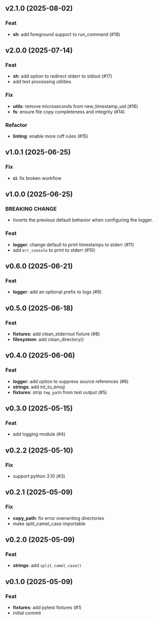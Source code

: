 ## v2.1.0 (2025-08-02)

### Feat

- **sh**: add foreground support to run_command (#18)

## v2.0.0 (2025-07-14)

### Feat

- **sh**: add option to redirect stderr to stdout (#17)
- add text processing utilities

### Fix

- **utils**: remove microseconds from new_timestamp_uid (#16)
- **fs**: ensure file copy completeness and integrity (#14)

### Refactor

- **linting**: enable more ruff rules (#15)

## v1.0.1 (2025-06-25)

### Fix

-   **ci**: fix broken workflow

## v1.0.0 (2025-06-25)

### BREAKING CHANGE

-   Inverts the previous default behavior when configuring the logger.

### Feat

-   **logger**: change default to print timestamps to stderr (#11)
-   add `err_console` to print to stderr (#10)

## v0.6.0 (2025-06-21)

### Feat

-   **logger**: add an optional prefix to logs (#9)

## v0.5.0 (2025-06-18)

### Feat

-   **fixtures**: add clean_stderrout fixture (#8)
-   **filesystem**: add clean_directory()

## v0.4.0 (2025-06-06)

### Feat

-   **logger**: add option to suppress source references (#6)
-   **strings**: add int_to_emoji
-   **fixtures**: strip `tmp_path` from test output (#5)

## v0.3.0 (2025-05-15)

### Feat

-   add logging module (#4)

## v0.2.2 (2025-05-10)

### Fix

-   support python 3.10 (#3)

## v0.2.1 (2025-05-09)

### Fix

-   **copy_path**: fix error overwriting directories
-   make split_camel_case importable

## v0.2.0 (2025-05-09)

### Feat

-   **strings**: add `split_camel_case()`

## v0.1.0 (2025-05-09)

### Feat

-   **fixtures**: add pytest fixtures (#1)
-   initial commit
